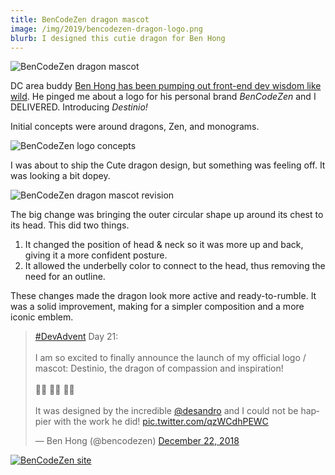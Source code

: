 ```yaml
---
title: BenCodeZen dragon mascot
image: /img/2019/bencodezen-dragon-logo.png
blurb: I designed this cutie dragon for Ben Hong
---
```


![BenCodeZen dragon mascot](/img/2019/bencodezen-dragon-logo.png)

DC area buddy [Ben Hong has been pumping out front-end dev wisdom like wild](https://www.bencodezen.io/).  He pinged me about a logo for his personal brand _BenCodeZen_ and I DELIVERED. Introducing _Destinio!_

Initial concepts were around dragons, Zen, and monograms.

![BenCodeZen logo concepts](/img/2019/bencodezen-rounds.jpg)

I was about to ship the Cute dragon design, but something was feeling off. It was looking a bit dopey.

![BenCodeZen dragon mascot revision](/img/2019/bencodezen-revised.png)

The big change was bringing the outer circular shape up around its chest to its head. This did two things. 

1. It changed the position of head & neck so it was more up and back, giving it a more confident posture.
2. It allowed the underbelly color to connect to the head, thus removing the need for an outline.

These changes made the dragon look more active and ready-to-rumble. It was a solid improvement, making for a simpler composition and a more iconic emblem.

<blockquote class="twitter-tweet" data-lang="en"><p lang="en" dir="ltr"><a href="https://twitter.com/hashtag/DevAdvent?src=hash&amp;ref_src=twsrc%5Etfw">#DevAdvent</a> Day 21:<br><br>I am so excited to finally announce the launch of my official logo / mascot: Destinio, the dragon of compassion and inspiration! <br><br>🎊🎉 🎊🎉 🎊🎉<br><br>It was designed by the incredible <a href="https://twitter.com/desandro?ref_src=twsrc%5Etfw">@desandro</a> and I could not be happier with the work he did! <a href="https://t.co/qzWCdhPEWC">pic.twitter.com/qzWCdhPEWC</a></p>&mdash; Ben Hong (@bencodezen) <a href="https://twitter.com/bencodezen/status/1076327616632799232?ref_src=twsrc%5Etfw">December 22, 2018</a></blockquote>
<script async src="https://platform.twitter.com/widgets.js" charset="utf-8"></script>

[![BenCodeZen site](/img/2019/bencodezen-site.png)](https://www.bencodezen.io)
